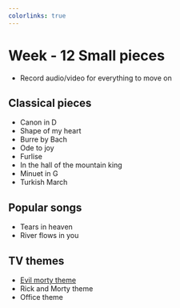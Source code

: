 ```yaml
---
colorlinks: true
---
```

# Week - 12 Small pieces

- Record audio/video for everything to move on

## Classical pieces

- Canon in D
- Shape of my heart 
- Burre by Bach
- Ode to joy
- Furlise
- In the hall of the mountain king
- Minuet in G
- Turkish March

## Popular songs

- Tears in heaven
- River flows in you

## TV themes

- [Evil morty theme](https://www.youtube.com/watch?v=ASzMqYMuTjY)
- Rick and Morty theme
- Office theme
